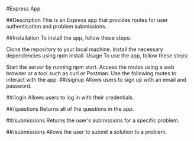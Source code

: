 #Express App

##Description
This is an Express app that provides routes for user authentication and problem submissions.

##Installation
To install the app, follow these steps:

Clone the repository to your local machine.
Install the necessary dependencies using npm install.
Usage
To use the app, follow these steps:

Start the server by running npm start.
Access the routes using a web browser or a tool such as curl or Postman.
Use the following routes to interact with the app:
##/signup
Allows users to sign up with an email and password.

##/login
Allows users to log in with their credentials.

##/questions
Returns all of the questions in the app.

##/submissions
Returns the user's submissions for a specific problem.

##/submissions
Allows the user to submit a solution to a problem.

